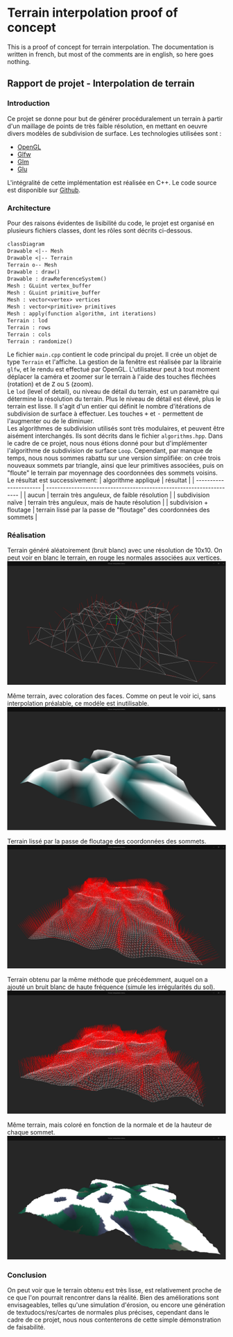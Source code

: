 # Terrain interpolation proof of concept

This is a proof of concept for terrain interpolation. The documentation is written in french, but most of the comments are in english, so here goes nothing.

## Rapport de projet - Interpolation de terrain
### Introduction
Ce projet se donne pour but de générer procéduralement un terrain à partir d'un maillage de points de très faible résolution, en mettant en oeuvre divers modèles de subdivision de surface. Les technologies utilisées sont :
- [OpenGL](https://www.khronos.org/opengl/wiki/OpenGL_Home)
- [Glfw](https://www.glfw.org/)
- [Glm](https://glm.g-truc.net/)
- [Glu](https://en.wikipedia.org/wiki/OpenGL_Utility_Library)

L'intégralité de cette implémentation est réalisée en C++. Le code source est disponible sur [Github](https://www.github.com/bsodium/terrain-interpolation).

### Architecture
Pour des raisons évidentes de lisibilité du code, le projet est organisé en plusieurs fichiers classes, dont les rôles sont décrits ci-dessous.

```mermaid
classDiagram
Drawable <|-- Mesh
Drawable <|-- Terrain
Terrain o-- Mesh
Drawable : draw()
Drawable : drawReferenceSystem()
Mesh : GLuint vertex_buffer
Mesh : GLuint primitive_buffer
Mesh : vector<vertex> vertices
Mesh : vector<primitive> primitives
Mesh : apply(function algorithm, int iterations)
Terrain : lod
Terrain : rows
Terrain : cols
Terrain : randomize()
```
Le fichier `main.cpp` contient le code principal du projet. Il crée un objet de type `Terrain` et l'affiche. La gestion de la fenêtre est réalisée par la librairie `glfw`, et le rendu est effectué par OpenGL. L'utilisateur peut à tout moment déplacer la caméra et zoomer sur le terrain à l'aide des touches fléchées (rotation) et de <kbd>Z</kbd> ou <kbd>S</kbd> (zoom).  
Le `lod` (level of detail), ou niveau de détail du terrain, est un paramètre qui détermine la résolution du terrain. Plus le niveau de détail est élevé, plus le terrain est lisse. Il s'agit d'un entier qui définit le nombre d'itérations de subdivision de surface à effectuer. Les touches <kbd>+</kbd> et <kbd>-</kbd> permettent de l'augmenter ou de le diminuer.  
Les algorithmes de subdivision utilisés sont très modulaires, et peuvent être aisément interchangés. Ils sont décrits dans le fichier `algorithms.hpp`. Dans le cadre de ce projet, nous nous étions donné pour but d'implémenter l'algorithme de subdivision de surface `Loop`. Cependant, par manque de temps, nous nous sommes rabattu sur une version simplifiée: on crée trois nouveaux sommets par triangle, ainsi que leur primitives associées, puis on "floute" le terrain par moyennage des coordonnées des sommets voisins.
Le résultat est successivement:
| algorithme appliqué    | résultat                                                             |
| ---------------------- | -------------------------------------------------------------------- |
| aucun                  | terrain très anguleux, de faible résolution                          |
| subdivision naïve      | terrain très anguleux, mais de haute résolution                      |
| subdivision + floutage | terrain lissé par la passe de "floutage" des coordonnées des sommets |

### Réalisation

Terrain généré aléatoirement (bruit blanc) avec une résolution de 10x10. On peut voir en blanc le terrain, en rouge les normales associées aux vertices.
![Low resolution terrain (wireframe)](docs/res/terrain_lowres_wf.png)

Même terrain, avec coloration des faces. Comme on peut le voir ici, sans interpolation préalable, ce modéle est inutilisable.
![Low resolution terrain (solid)](docs/res/terrain_lowres.png)

Terrain lissé par la passe de floutage des coordonnées des sommets.
![High resolution terrain (wireframe)](docs/res/terrain_highres_wf_noiseless.png)

Terrain obtenu par la même méthode que précédemment, auquel on a ajouté un bruit blanc de haute fréquence (simule les irrégularités du sol).
![High resolution terrain + noise (wireframe)](docs/res/terrain_highres_wf.png)

Même terrain, mais coloré en fonction de la normale et de la hauteur de chaque sommet.
![High resolution terrain (solid)](docs/res/terrain_highres.png)

### Conclusion
On peut voir que le terrain obtenu est très lisse, est relativement proche de ce que l'on pourrait rencontrer dans la réalité. Bien des améliorations sont envisageables, telles qu'une simulation d'érosion, ou encore une génération de textudocs/res/cartes de normales plus précises, cependant dans le cadre de ce projet, nous nous contenterons de cette simple démonstration de faisabilité.
